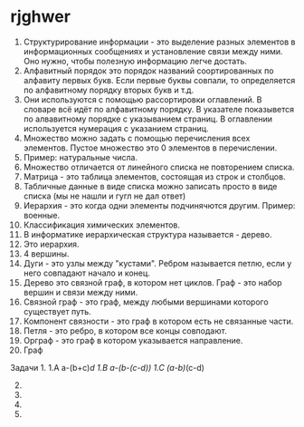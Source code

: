 # rjghwer
1. Структурирование информации - это выделение разных элементов в информационных сообщениях и установление связи между ними. Оно нужно, чтобы полезную информацию легче достать.
2. Алфавитный порядок это порядок названий соортированных по алфавиту первых букв. Если первые буквы совпали, то определяется по алфавитному порядку вторых букв и т.д.
3. Они используются с помощью рассортировки оглавлений. В словаре всё идёт по алфавитному порядку. В указателе показывется по алвавитному порядке с указыванием страниц. В оглавлении используется нумерация с указанием страниц.
4. Множество можно задать с помощью перечисления всех элементов. Пустое множество это 0 элементов в перечислении.
5. Пример: натуральные числа.
6. Множество отличается от линейного списка не повторением списка.
7. Матрица - это таблица элементов, состоящая из строк и столбцов.
8. Табличные данные в виде списка можно записать просто в виде списка (мы не нашли и гугл не дал ответ)
9. Иерархия - это когда одни элементы подчинячются другим. Пример: военные.
10.  Классификация химических элементов.
11.  В информатике иерархическая структура называется - дерево.
12.  Это иерархия.
13.  4 вершины. 
14.  Дуги - это узлы между "кустами". Ребром называется петлю, если у него совпадают начало и конец. 
15.  Дерево это связной граф, в котором нет циклов. Граф - это набор вершин и связи между ними.
16.  Связной граф - это граф, между любыми вершинами которого существует путь.
17.  Компонент связности - это граф в котором есть не связанные части.
18.  Петля - это ребро, в котором все концы совподают.
19.  Орграф - это граф в котором указывается направление.
20.  Граф

Задачи
1.
1.A a-(b+c)*d
1.B a-(b-(c-d))
1.C (a-b)*(c-d)
 
2.

3.

4.

5.
